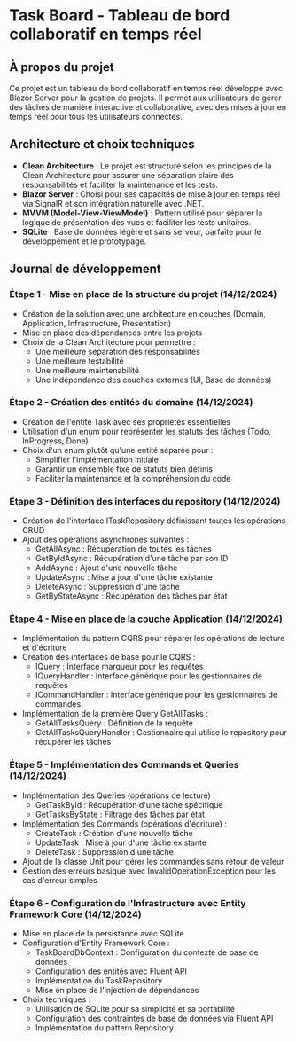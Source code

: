 # Task Board - Tableau de bord collaboratif en temps réel

## À propos du projet
Ce projet est un tableau de bord collaboratif en temps réel développé avec Blazor Server pour la gestion de projets. Il permet aux utilisateurs de gérer des tâches de manière interactive et collaborative, avec des mises à jour en temps réel pour tous les utilisateurs connectés.

## Architecture et choix techniques
- **Clean Architecture** : Le projet est structuré selon les principes de la Clean Architecture pour assurer une séparation claire des responsabilités et faciliter la maintenance et les tests.
- **Blazor Server** : Choisi pour ses capacités de mise à jour en temps réel via SignalR et son intégration naturelle avec .NET.
- **MVVM (Model-View-ViewModel)** : Pattern utilisé pour séparer la logique de présentation des vues et faciliter les tests unitaires.
- **SQLite** : Base de données légère et sans serveur, parfaite pour le développement et le prototypage.

## Journal de développement

### Étape 1 - Mise en place de la structure du projet (14/12/2024)
- Création de la solution avec une architecture en couches (Domain, Application, Infrastructure, Presentation)
- Mise en place des dépendances entre les projets
- Choix de la Clean Architecture pour permettre :
  - Une meilleure séparation des responsabilités
  - Une meilleure testabilité
  - Une meilleure maintenabilité
  - Une indépendance des couches externes (UI, Base de données)

### Étape 2 - Création des entités du domaine (14/12/2024)
- Création de l'entité Task avec ses propriétés essentielles
- Utilisation d'un enum pour représenter les statuts des tâches (Todo, InProgress, Done)
- Choix d'un enum plutôt qu'une entité séparée pour :
  - Simplifier l'implémentation initiale
  - Garantir un ensemble fixe de statuts bien définis
  - Faciliter la maintenance et la compréhension du code

### Étape 3 - Définition des interfaces du repository (14/12/2024)
- Création de l'interface ITaskRepository définissant toutes les opérations CRUD
- Ajout des opérations asynchrones suivantes :
  - GetAllAsync : Récupération de toutes les tâches
  - GetByIdAsync : Récupération d'une tâche par son ID
  - AddAsync : Ajout d'une nouvelle tâche
  - UpdateAsync : Mise à jour d'une tâche existante
  - DeleteAsync : Suppression d'une tâche
  - GetByStateAsync : Récupération des tâches par état

### Étape 4 - Mise en place de la couche Application (14/12/2024)
- Implémentation du pattern CQRS pour séparer les opérations de lecture et d'écriture
- Création des interfaces de base pour le CQRS :
  - IQuery : Interface marqueur pour les requêtes
  - IQueryHandler : Interface générique pour les gestionnaires de requêtes
  - ICommandHandler : Interface générique pour les gestionnaires de commandes
- Implémentation de la première Query GetAllTasks :
  - GetAllTasksQuery : Définition de la requête
  - GetAllTasksQueryHandler : Gestionnaire qui utilise le repository pour récupérer les tâches

### Étape 5 - Implémentation des Commands et Queries (14/12/2024)
- Implémentation des Queries (opérations de lecture) :
  - GetTaskById : Récupération d'une tâche spécifique
  - GetTasksByState : Filtrage des tâches par état
- Implémentation des Commands (opérations d'écriture) :
  - CreateTask : Création d'une nouvelle tâche
  - UpdateTask : Mise à jour d'une tâche existante
  - DeleteTask : Suppression d'une tâche
- Ajout de la classe Unit pour gérer les commandes sans retour de valeur
- Gestion des erreurs basique avec InvalidOperationException pour les cas d'erreur simples

### Étape 6 - Configuration de l'Infrastructure avec Entity Framework Core (14/12/2024)
- Mise en place de la persistance avec SQLite
- Configuration d'Entity Framework Core :
  - TaskBoardDbContext : Configuration du contexte de base de données
  - Configuration des entités avec Fluent API
  - Implémentation du TaskRepository
  - Mise en place de l'injection de dépendances
- Choix techniques :
  - Utilisation de SQLite pour sa simplicité et sa portabilité
  - Configuration des contraintes de base de données via Fluent API
  - Implémentation du pattern Repository